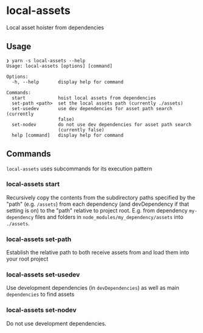 # local-assets

Local asset hoister from dependencies

## Usage

```
❯ yarn -s local-assets --help
Usage: local-assets [options] [command]

Options:
  -h, --help       display help for command

Commands:
  start            hoist local assets from dependencies
  set-path <path>  set the local assets path (currently ./assets)
  set-usedev       use dev dependencies for asset path search (currently
                   false)
  set-nodev        do not use dev dependencies for asset path search
                   (currently false)
  help [command]   display help for command

```

## Commands

`local-assets` uses subcommands for its execution pattern

### local-assets start

Recursively copy the contents from the subdirectory paths specified by the "path" (e.g. `/assets`) from each dependency (and devDependency if that setting is on) to the "path" relative to project root. E.g. from dependency `my-dependency` files and folders in `node_modules/my_dependency/assets` into `./assets`.

### local-assets set-path <newPath>

Establish the relative path to both receive assets from and load them into your root project

### local-assets set-usedev

Use development dependencies (in `devDependencies`) as well as main `dependencies` to find assets

### local-assets set-nodev

Do not use development dependencies.
